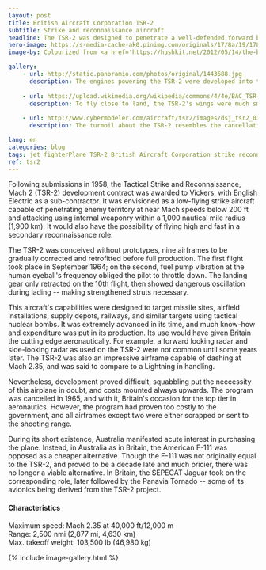 ```yaml
---
layout: post
title: British Aircraft Corporation TSR-2
subtitle: Strike and reconnaissance aircraft
headline: The TSR-2 was designed to penetrate a well-defended forward battle area at low altitudes and very high speeds, attacking high-value targets in the rear with nuclear or conventional weapons.
hero-image: https://s-media-cache-ak0.pinimg.com/originals/17/8a/19/178a197eb2f4c4d56337490e9a1a09b0.png
image-by: Colourized from <a href='https://hushkit.net/2012/05/14/the-bac-tsr-2-bombing-the-myth/' target='_new'>original</a>

gallery:
    - url: http://static.panoramio.com/photos/original/1443688.jpg
      description: The engines powering the TSR-2 were developed into those that powered the Concorde.
      
    - url: https://upload.wikimedia.org/wikipedia/commons/4/4e/BAC_TSR-2%2C_UK_-_Air_Force_AN2151624.jpg
      description: To fly close to land, the TSR-2's wings were much smaller than usual, the higher wing loading shielding the aircraft from the adverse effects of wind and thermal disturbance.
    
    - url: http://www.cybermodeler.com/aircraft/tsr2/images/dsj_tsr2_03.jpg
      description: The turmoil about the TSR-2 resembles the cancellation the the equally ambitious Avro Arrow, plagued by similar political problems.

lang: en
categories: blog
tags: jet fighterPlane TSR-2 British Aircraft Corporation strike reconnaissance jetFightersCurrentandPast legacyFighter scrappedProject
ref: tsr2
---
```

Following submissions in 1958, the Tactical Strike and Reconnaissance, Mach 2 (TSR-2) development contract was awarded to Vickers, with English Electric as a sub-contractor. It was envisioned as a low-flying strike aircraft capable of penetrating enemy territory at near Mach speeds below 200 ft and attacking using internal weaponry within a 1,000 nautical mile radius (1,900 km). It would also have the possibility of flying high and fast in a secondary reconnaissance role.

The TSR-2 was conceived without prototypes, nine airframes to be gradually corrected and retrofitted before full production. The first flight took place in September 1964; on the second, fuel pump vibration at the human eyeball's frequency obliged the pilot to throttle down. The landing gear only retracted on the 10th flight, then showed dangerous oscillation during lading -- making strengthened struts necessary.

This aircraft's capabilities were designed to target missile sites, airfield installations, supply depots, railways, and similar targets using tactical nuclear bombs. It was extremely advanced in its time, and much know-how and expenditure was put in its production. Its use would have given Britain the cutting edge aeronautically. For example, a forward looking radar and side-looking radar as used on the TSR-2 were not common until some years later. The TSR-2 was also an impressive airframe capable of dashing at Mach 2.35, and was said to compare to a Lightning in handling.

Nevertheless, development proved difficult, squabbling put the neccessity of this airplane in doubt, and costs mounted always upwards. The program was cancelled in 1965, and with it, Britain's occasion for the top tier in aeronautics. However, the program had proven too costly to the government, and all airframes except two were either scrapped or sent to the shooting range.

During its short existence, Australia manifested acute interest in purchasing the plane. Instead, in Australia as in Britain, the American F-111 was opposed as a cheaper alternative. Though the F-111 was not originally equal to the TSR-2, and proved to be a decade late and much pricier, there was no longer a viable alternative. In Britain, the SEPECAT Jaguar took on the corresponding role, later followed by the Panavia Tornado -- some of its avionics being derived from the TSR-2 project.


<h4>Characteristics</h4>
Maximum speed: Mach 2.35 at 40,000 ft/12,000 m<br />
Range: 2,500 nmi (2,877 mi, 4,630 km)<br />
Max. takeoff weight: 103,500 lb (46,980 kg)

{% include image-gallery.html %}
